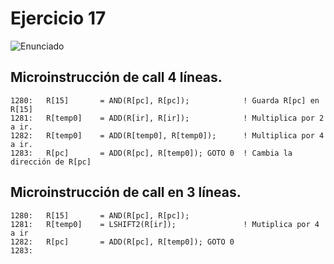 # Ejercicio 17

![Enunciado](https://github.com/Lukas-De-Angelis-Riva/Estructura-Assembly/blob/master/Guia7/Ejercicio17/Enunciado.JPG)

## Microinstrucción de call 4 líneas.
```assembly
1280:	R[15] 		= AND(R[pc], R[pc]);			! Guarda R[pc] en R[15]
1281:	R[temp0] 	= ADD(R[ir], R[ir]);			! Multiplica por 2 a ir.
1282:	R[temp0]	= ADD(R[temp0], R[temp0]);		! Multiplica por 4 a ir.
1283:	R[pc]		= ADD(R[pc], R[temp0]); GOTO 0	! Cambia la dirección de R[pc]
```

## Microinstrucción de call en 3 líneas.

```assembly
1280:	R[15] 		= AND(R[pc], R[pc]);
1281:	R[temp0] 	= LSHIFT2(R[ir]);				! Mutiplica por 4 a ir
1282:	R[pc]		= ADD(R[pc], R[temp0]); GOTO 0
1283:
```